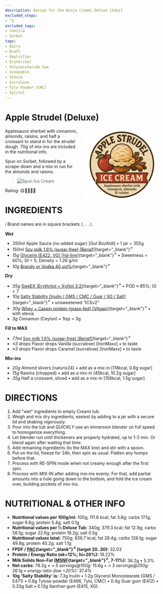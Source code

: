 ```yaml
---
description: Recipe for the Ninja Creami Deluxe [24oz]
excluded_steps:
- ^$
excluded_tags:
- Vanilla
- Sorbet
tags:
- Dairy
- Draft
- Emulsifier
- Erythritol
- Polysaccharide Gum
- Scoopable
- Stevia
- Sucralose
- Tylo Powder (CMC)
- Xylitol
---
```

# Apple Strudel (Deluxe)
<img style="float: right; margin-left: 1.5em;" width=240 alt="Logo" src="logo-apple-strudel.png" />

Applesauce sherbet with cinnamon, almonds, raisins, and half a croissant to stand in for the strudel dough.
70g of mix-ins are included in the nutritional info.

Spun on Sorbet, followed by a scrape-down and a mix-in run for the almonds and raisins.

> <img width=360 alt="Spun Ice Cream" src="" class="zoomable" />

Rating: 😋🍎🍏🍇🥐

# INGREDIENTS

ℹ️ Brand names are in square brackets `[...]`.

**Wet**

  - _350ml_ Apple Sauce (no added sugar) [Gut Bio/Aldi] • 1 jar = 355g
  - _150ml_ [Soy milk 1.6% (sugar-free) \[Berief\]](/ice-creamery/info/ingredients/#soy-milk){target="_blank"}<sup>↗</sup>
  - _15g_ [Glycerin (E422, VG) \[hd-line\]](/ice-creamery/info/ingredients/#vegetable-glycerin-glycerol-vg-e422){target="_blank"}<sup>↗</sup> • Sweetness = 60%; GI = 5; Density = 1.26 g/ml
  - _10g_ [Brandy or Vodka 40 vol%](/ice-creamery/info/ingredients/#alcohol-ethanol){target="_blank"}<sup>↗</sup>

**Dry**

  - _35g_ [SweEX (Erythritol + Xylitol 3:2)](/ice-creamery/info/ingredients/#sweex-erythritol-xylitol-blend){target="_blank"}<sup>↗</sup> • POD ≈ 85%; GI < 7
  - _10g_ [Salty Stability \[Inulin / GMS / CMC / Guar / XG / Salt\]](/ice-creamery/S/Salty%20Stability/){target="_blank"}<sup>↗</sup> • unsweetened “ICSv2”
  - _30g_ [Whey + Casein protein (grass-fed) \[Vilgain\]](/ice-creamery/info/ingredients/#whey-protein){target="_blank"}<sup>↗</sup> • with stevia
  - _3g_ Cinnamon (Ceylon) • 1tsp = 3g

**Fill to MAX**

  - _77ml_ [Soy milk 1.6% (sugar-free) \[Berief\]](/ice-creamery/info/ingredients/#soy-milk){target="_blank"}<sup>↗</sup>
  - _≈3 drops_ Flavor drops Vanilla (sucralose) [IronMaxx] • to taste
  - _≈3 drops_ Flavor drops Caramel (sucralose) [IronMaxx] • to taste

**Mix-ins**

  - _20g_ Almond slivers [naturix24] • add as a mix-in [118kcal, 0.8g sugar]
  - _15g_ Raisins (chopped) • add as a mix-in [45kcal, 10.2g sugar]
  - _35g_ Half a croissant, sliced • add as a mix-in [156kcal, 1.5g sugar]

# DIRECTIONS

 1. Add "wet" ingredients to empty Creami tub.
 1. Weigh and mix dry ingredients, easiest by adding to a jar with a secure lid and shaking vigorously.
 1. Pour into the tub and *QUICKLY* use an immersion blender on full speed to homogenize everything.
 1. Let blender run until thickeners are properly hydrated, up to 1-2 min. Or blend again after waiting that time.
 1. Add remaining ingredients (to the MAX line) and stir with a spoon.
 1. Put on the lid, freeze for 24h, then spin as usual. Flatten any humps before that.
 1. Process with RE-SPIN mode when not creamy enough after the first spin.
 1. Process with MIX-IN after adding mix-ins evenly. For that, add partial amounts into a hole going down to the bottom, and fold the ice cream over, building pockets of mix-ins.

# NUTRITIONAL & OTHER INFO

- **Nutritional values per 100g/ml:** 100g; 111.6 kcal; fat 3.8g; carbs 17.1g; sugar 6.6g; protein 5.4g; salt 0.1g
- **Nutritional values per ½ Deluxe Tub:** 340g; 379.3 kcal; fat 12.9g; carbs 58.1g; sugar 22.6g; protein 18.2g; salt 0.5g
- **Nutritional values total:** 750g; 836.7 kcal; fat 28.4g; carbs 128.1g; sugar 49.8g; protein 40.2g; salt 1.1g
- **FPDF / [PAC](/ice-creamery/info/glossary/#potere-anti-congelante-pac){target="_blank"}<sup>↗</sup> (target 20..30):** 32.03
- **Protein / Energy Ratio (ok=12%; hi=20%):** 19.22%
- **Milk Solids Non-Fat ([MSNF](/ice-creamery/info/glossary/#milk-solids-not-fat-msnf){target="_blank"}<sup>↗</sup>, 7-11%):** 36.2g • 5.3%
- **Net carbs:** 78.2g • *∝ 5 servings@150g:* 15.6g • *∝ 3 servings@250g:* 26.1g • *energy ratio (low <20%):* 37.4%
- **10g 'Salty Stability' is:** 7.3g Inulin • 1.2g Glycerol Monostearate (GMS / E471) • 0.6g Tylose powder (E466, Tylo, CMC) • 0.4g Guar gum (E412) • 0.33g Salt • 0.13g Xanthan gum (E415, XG).
